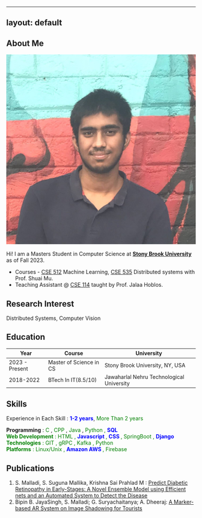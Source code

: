 
---
layout: default
---

## About Me

<img class="profile-picture" src="siddhartha_malladi.jpg">

Hi! I am a Masters Student in Computer Science at **[Stony Brook University](https://www.cs.stonybrook.edu/)** as of Fall 2023.

- Courses - [CSE 512](https://sites.google.com/view/sbu-cse512-2023/home) Machine Learning, [CSE 535](http://mpaxos.com/teaching/ds/23fa/) Distributed systems with Prof. Shuai Mu.
- Teaching Assistant @ [CSE 114](https://sites.google.com/cs.stonybrook.edu/jhoblos-cse114/) taught by Prof. Jalaa Hoblos.

## Research Interest

Distributed Systems, Computer Vision

## Education

Year | Course | University
-----|-------|--------
2023 - Present | Master of Science in CS  | Stony Brook University, NY, USA
2018-2022 | BTech In IT(8.5/10) | Jawaharlal Nehru Technological University

## Skills

<style>
    o {color: Green}
    b {color: Blue}
</style>

Experience in Each Skill : <b>1-2 years</b>, <o>More Than 2 years</o>

**Programming** : <o> C </o> , <o> CPP </o> , <o> Java </o> , <o> Python <o/> , <b> SQL </b> <br/>
**Web Development** : <o> HTML </o> , <b> Javascript </b> , <b> CSS </b> , <o> SpringBoot </o> , <b> Django</b> <br/>
**Technologies** : <o> GIT </o> , <o> gRPC </o> , <o> Kafka </o> , <o> Python </o> <br/>
**Platforms** : <o> Linux/Unix <o> , <b> Amazon AWS </b> , <o> Firebase </o> <br/>
<!-- 
This is a [link](http://google.com). Something *italics* and something **bold**.

Here is a table

Year | Award | Category
-----|-------|--------
2014 | Emmy  | Won Outstanding Lead Actor in a miniseries or a movie
2015 | BAFTA | Nominated for Best Leading Actor for Sherlock
2014 | Satellite | Won Best Actor miniseries or television film

Here is a horizontal rule

---

Here is a blockquote

> To a great mind, nothing is little -->

## Publications

1. S. Malladi, S. Suguna Mallika, Krishna Sai Prahlad M : [Predict Diabetic Retinopathy in Early-Stages: A Novel Ensemble Model using Efficient nets and an Automated System to Detect the Disease](https://www.ijitee.org/portfolio-item/l933511111222)
2. Bipin B. JayaSingh, S. Malladi; G. Suryachaitanya; A. Dheeraj: [A Marker-based AR System on Image Shadowing for Tourists](https://ieeexplore.ieee.org/abstract/document/10099856)

<!-- ## References

* Foo Bar: Head of Department, Placeholder Names, Lorem
* John Doe: Associate Professor, Department of Computer Science, Ipsum -->

